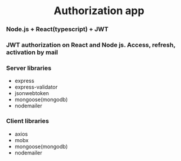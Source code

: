 <h1 align="center">Authorization app</h1>

### Node.js + React(typescript) + JWT

### JWT authorization on React and Node js. Access, refresh, activation by mail

### Server libraries
- express
- express-validator
- jsonwebtoken
- mongoose(mongodb)
- nodemailer

### Client libraries
- axios
- mobx
- mongoose(mongodb)
- nodemailer
